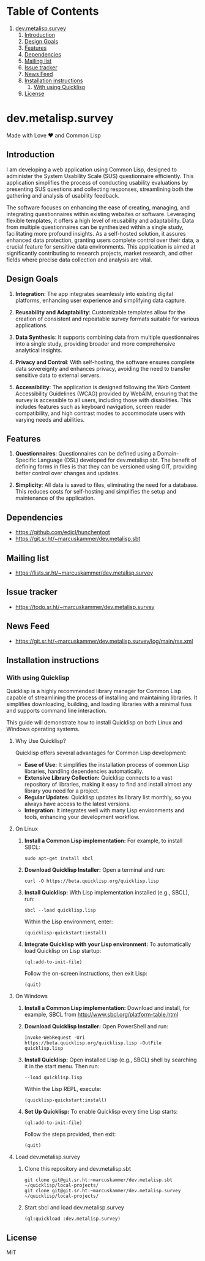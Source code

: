 
# Table of Contents

1.  [dev.metalisp.survey](#orgcdc4e86)
    1.  [Introduction](#org3c82ae8)
    2.  [Design Goals](#org00ae20d)
    3.  [Features](#orgc2cd494)
    4.  [Dependencies](#orgfbf64aa)
    5.  [Mailing list](#org70bb2e4)
    6.  [Issue tracker](#org8025206)
    7.  [News Feed](#org85a6941)
    8.  [Installation instructions](#orgc58b51d)
        1.  [With using Quicklisp](#orgf7b82fc)
    9.  [License](#org6624df9)



<a id="orgcdc4e86"></a>

# dev.metalisp.survey

Made with Love ❤️ and Common Lisp


<a id="org3c82ae8"></a>

## Introduction

I am developing a web application using Common Lisp, designed to administer the
System Usability Scale (SUS) questionnaire efficiently. This application
simplifies the process of conducting usability evaluations by presenting SUS
questions and collecting responses, streamlining both the gathering and
analysis of usability feedback.

The software focuses on enhancing the ease of creating, managing, and
integrating questionnaires within existing websites or software. Leveraging
flexible templates, it offers a high level of reusability and
adaptability. Data from multiple questionnaires can be synthesized within a
single study, facilitating more profound insights. As a self-hosted solution,
it assures enhanced data protection, granting users complete control over their
data, a crucial feature for sensitive data environments. This application is
aimed at significantly contributing to research projects, market research, and
other fields where precise data collection and analysis are vital.


<a id="org00ae20d"></a>

## Design Goals

1.  **Integration**: The app integrates seamlessly into existing digital
    platforms, enhancing user experience and simplifying data capture.

2.  **Reusability and Adaptability**: Customizable templates allow for the
    creation of consistent and repeatable survey formats suitable for various
    applications.

3.  **Data Synthesis**: It supports combining data from multiple questionnaires
    into a single study, providing broader and more comprehensive analytical
    insights.

4.  **Privacy and Control**: With self-hosting, the software ensures complete data
    sovereignty and enhances privacy, avoiding the need to transfer sensitive
    data to external servers.

5.  **Accessibility**: The application is designed following the Web
    Content Accessibility Guidelines (WCAG) provided by WebAIM,
    ensuring that the survey is accessible to all users, including
    those with disabilities. This includes features such as keyboard
    navigation, screen reader compatibility, and high contrast modes to
    accommodate users with varying needs and abilities.


<a id="orgc2cd494"></a>

## Features

1.  **Questionnaires**: Questionnaires can be defined using a Domain-Specific
    Language (DSL) developed for dev.metalisp.sbt. The benefit of defining forms
    in files is that they can be versioned using GIT, providing better control
    over changes and updates.

2.  **Simplicity**: All data is saved to files, eliminating the need for a
    database. This reduces costs for self-hosting and simplifies the setup and
    maintenance of the application.


<a id="orgfbf64aa"></a>

## Dependencies

-   <https://github.com/edicl/hunchentoot>
-   <https://git.sr.ht/~marcuskammer/dev.metalisp.sbt>


<a id="org70bb2e4"></a>

## Mailing list

-   <https://lists.sr.ht/~marcuskammer/dev.metalisp.survey>


<a id="org8025206"></a>

## Issue tracker

-   <https://todo.sr.ht/~marcuskammer/dev.metalisp.survey>


<a id="org85a6941"></a>

## News Feed

-   <https://git.sr.ht/~marcuskammer/dev.metalisp.survey/log/main/rss.xml>


<a id="orgc58b51d"></a>

## Installation instructions


<a id="orgf7b82fc"></a>

### With using Quicklisp

Quicklisp is a highly recommended library manager for Common Lisp capable of
streamlining the process of installing and maintaining libraries. It simplifies
downloading, building, and loading libraries with a minimal fuss and supports
command line interaction.

This guide will demonstrate how to install Quicklisp on both Linux and Windows
operating systems.

1.  Why Use Quicklisp?

    Quicklisp offers several advantages for Common Lisp development:
    
    -   **Ease of Use:** It simplifies the installation process of common Lisp
        libraries, handling dependencies automatically.
    -   **Extensive Library Collection:** Quicklisp connects to a vast repository of
        libraries, making it easy to find and install almost any library you need for
        a project.
    -   **Regular Updates:** Quicklisp updates its library list monthly, so you always
        have access to the latest versions.
    -   **Integration:** It integrates well with many Lisp environments and tools,
        enhancing your development workflow.

2.  On Linux

    1.  **Install a Common Lisp implementation:**
        For example, to install SBCL:
        
            sudo apt-get install sbcl
    
    2.  **Download Quicklisp Installer:**
        Open a terminal and run:
        
            curl -O https://beta.quicklisp.org/quicklisp.lisp
    
    3.  **Install Quicklisp:**
        With Lisp implementation installed (e.g., SBCL), run:
        
            sbcl --load quicklisp.lisp
        
        Within the Lisp environment, enter:
        
            (quicklisp-quickstart:install)
    
    4.  **Integrate Quicklisp with your Lisp environment:**
        To automatically load Quicklisp on Lisp startup:
        
            (ql:add-to-init-file)
        
        Follow the on-screen instructions, then exit Lisp:
        
            (quit)

3.  On Windows

    1.  **Install a Common Lisp implementation:**
        Download and install, for example, SBCL from <http://www.sbcl.org/platform-table.html>
    
    2.  **Download Quicklisp Installer:**
        Open PowerShell and run:
        
            Invoke-WebRequest -Uri https://beta.quicklisp.org/quicklisp.lisp -OutFile quicklisp.lisp
    
    3.  **Install Quicklisp:**
        Open installed Lisp (e.g., SBCL) shell by searching it in the start menu. Then run:
        
            --load quicklisp.lisp
        
        Within the Lisp REPL, execute:
        
            (quicklisp-quickstart:install)
    
    4.  **Set Up Quicklisp:**
        To enable Quicklisp every time Lisp starts:
        
            (ql:add-to-init-file)
        
        Follow the steps provided, then exit:
        
            (quit)

4.  Load dev.metalisp.survey

    1.  Clone this repository and dev.metalisp.sbt
        
            git clone git@git.sr.ht:~marcuskammer/dev.metalisp.sbt ~/quicklisp/local-projects/
            git clone git@git.sr.ht:~marcuskammer/dev.metalisp.survey ~/quicklisp/local-projects/
    
    2.  Start sbcl and load dev.metalisp.survey
        
            (ql:quickload :dev.metalisp.survey)


<a id="org6624df9"></a>

## License

MIT

